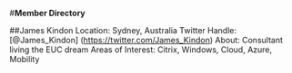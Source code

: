 #**Member Directory**

##James Kindon
Location: Sydney, Australia
Twitter Handle: [@James_Kindon] (https://twitter.com/James_Kindon)
About: Consultant living the EUC dream
Areas of Interest: Citrix, Windows, Cloud, Azure, Mobility
